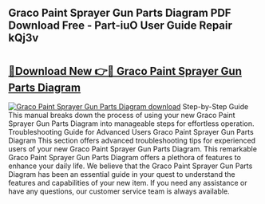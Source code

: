 ## Graco Paint Sprayer Gun Parts Diagram PDF Download Free - Part-iuO User Guide Repair kQj3v

# <h2><a href="http://dfo2mpm.blite.top/?on=Graco+Paint+Sprayer+Gun+Parts+Diagram">🔗Download New 👉🔴 Graco Paint Sprayer Gun Parts Diagram</a></h2>

[![Graco Paint Sprayer Gun Parts Diagram download](https://i.imgur.com/lujVjoI.png)](http://dfo2mpm.blite.top/?on=Graco+Paint+Sprayer+Gun+Parts+Diagram)
Step-by-Step Guide This manual breaks down the process of using your new Graco Paint Sprayer Gun Parts Diagram into manageable steps for effortless operation. Troubleshooting Guide for Advanced Users Graco Paint Sprayer Gun Parts Diagram This section offers advanced troubleshooting tips for experienced users of your new Graco Paint Sprayer Gun Parts Diagram. This remarkable Graco Paint Sprayer Gun Parts Diagram offers a plethora of features to enhance your daily life. We believe that the Graco Paint Sprayer Gun Parts Diagram has been an essential guide in your quest to understand the features and capabilities of your new item. If you need any assistance or have any questions, our customer service team is always available.
